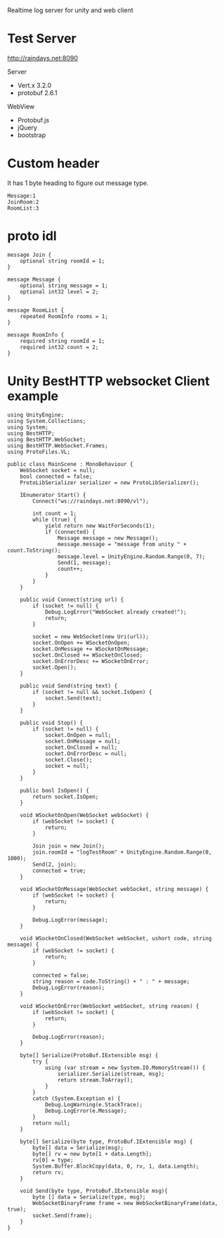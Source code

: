 Realtime log server for unity and web client

# Test Server
http://raindays.net:8090

Server
- Vert.x 3.2.0
- protobuf 2.6.1

WebView
- Protobuf.js
- jQuery
- bootstrap

# Custom header
It has 1 byte heading to figure out message type.

    Message:1
    JoinRoom:2
    RoomList:3

# proto idl
    message Join {
    	optional string roomId = 1;
    }
    
    message Message {
    	optional string message = 1;
    	optional int32 level = 2;
    }
    
    message RoomList {
    	repeated RoomInfo rooms = 1;
    }
    
    message RoomInfo {
	    required string roomId = 1;
	    required int32 count = 2;
    }

# Unity BestHTTP websocket Client example

    using UnityEngine;
    using System.Collections;
    using System;
    using BestHTTP;
    using BestHTTP.WebSocket;
    using BestHTTP.WebSocket.Frames;
    using ProtoFiles.VL;

    public class MainScene : MonoBehaviour {
        WebSocket socket = null;
        bool connected = false;
        ProtoLibSerializer serializer = new ProtoLibSerializer();

        IEnumerator Start() {
            Connect("ws://raindays.net:8090/vl");
            
            int count = 1;
            while (true) {
                yield return new WaitForSeconds(1);
                if (connected) {
                    Message message = new Message();
                    message.message = "message from unity " + count.ToString();
                    message.level = UnityEngine.Random.Range(0, 7);
                    Send(1, message);
                    count++;
                }
            }
        }

        public void Connect(string url) {
            if (socket != null) {
                Debug.LogError("WebSocket already created!");
                return;
            }

            socket = new WebSocket(new Uri(url));
            socket.OnOpen += WSocketOnOpen;
            socket.OnMessage += WSocketOnMessage;
            socket.OnClosed += WSocketOnClosed;
            socket.OnErrorDesc += WSocketOnError;
            socket.Open();
        }

        public void Send(string text) {
            if (socket != null && socket.IsOpen) {
                socket.Send(text);
            }
        }

        public void Stop() {
            if (socket != null) {
                socket.OnOpen = null;
                socket.OnMessage = null;
                socket.OnClosed = null;
                socket.OnErrorDesc = null;
                socket.Close();
                socket = null;
            }
        }

        public bool IsOpen() {
            return socket.IsOpen;
        }

        void WSocketOnOpen(WebSocket webSocket) {
            if (webSocket != socket) {
                return;
            }

            Join join = new Join();
            join.roomId = "logTestRoom" + UnityEngine.Random.Range(0, 1000);
            Send(2, join);
            connected = true;
        }
        
        void WSocketOnMessage(WebSocket webSocket, string message) {
            if (webSocket != socket) {
                return;
            }

            Debug.LogError(message);
        }

        void WSocketOnClosed(WebSocket webSocket, ushort code, string message) {
            if (webSocket != socket) {
                return;
            }

            connected = false;
            string reason = code.ToString() + " : " + message;
            Debug.LogError(reason);
        }

        void WSocketOnError(WebSocket webSocket, string reason) {
            if (webSocket != socket) {
                return;
            }

            Debug.LogError(reason);
        }

        byte[] Serialize(ProtoBuf.IExtensible msg) {
            try {
                using (var stream = new System.IO.MemoryStream()) {
                    serializer.Serialize(stream, msg);
                    return stream.ToArray();
                }
            }
            catch (System.Exception e) {
                Debug.LogWarning(e.StackTrace);
                Debug.LogError(e.Message);
            }
            return null;
        }
        
        byte[] Serialize(byte type, ProtoBuf.IExtensible msg) {
            byte[] data = Serialize(msg);
            byte[] rv = new byte[1 + data.Length];
            rv[0] = type;
            System.Buffer.BlockCopy(data, 0, rv, 1, data.Length);
            return rv;
        }
        
        void Send(byte type, ProtoBuf.IExtensible msg){
            byte [] data = Serialize(type, msg);
            WebSocketBinaryFrame frame = new WebSocketBinaryFrame(data, true);  
            socket.Send(frame);
        }
    }
